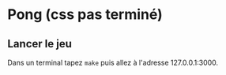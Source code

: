 # Pong (css pas terminé)

## Lancer le jeu
Dans un terminal tapez `make` puis allez à l'adresse 127.0.0.1:3000.
